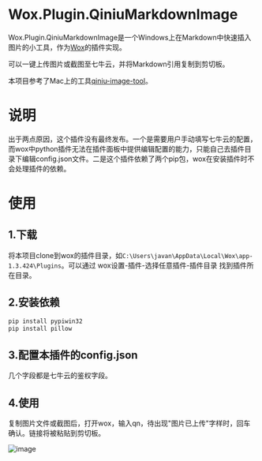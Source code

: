 # Wox.Plugin.QiniuMarkdownImage
Wox.Plugin.QiniuMarkdownImage是一个Windows上在Markdown中快速插入图片的小工具，作为[Wox](https://github.com/Wox-launcher/Wox)的插件实现。

可以一键上传图片或截图至七牛云，并将Markdown引用复制到剪切板。


本项目参考了Mac上的工具[qiniu-image-tool](https://github.com/jiwenxing/qiniu-image-tool)。

# 说明
出于两点原因，这个插件没有最终发布。一个是需要用户手动填写七牛云的配置，而wox中python插件无法在插件面板中提供编辑配置的能力，只能自己去插件目录下编辑config.json文件。二是这个插件依赖了两个pip包，wox在安装插件时不会处理插件的依赖。

# 使用
## 1.下载
将本项目clone到wox的插件目录，如`C:\Users\javan\AppData\Local\Wox\app-1.3.424\Plugins`。可以通过 wox设置-插件-选择任意插件-插件目录 找到插件所在目录。

## 2.安装依赖
```bash
pip install pypiwin32
pip install pillow
```

## 3.配置本插件的config.json
几个字段都是七牛云的鉴权字段。

## 4.使用
复制图片文件或截图后，打开wox，输入qn，待出现"图片已上传"字样时，回车确认。链接将被粘贴到剪切板。

![image](http://opkq28qwn.bkt.clouddn.com/FlndJzimu4uwjb35UtttoVSStpyk)